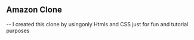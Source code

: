 ## Amazon Clone

-- I created this clone by usingonly Htmls and CSS just for fun and tutorial purposes
